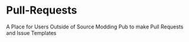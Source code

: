 # Pull-Requests
A Place for Users Outside of Source Modding Pub to make Pull Requests and Issue Templates

